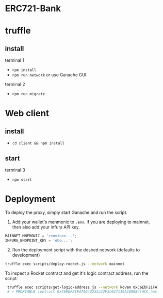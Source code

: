 # ERC721-Bank

# truffle

## install

terminal 1

- `npm install`
- `npm run network` or use Ganache GUI

terminal 2

- `npm run migrate`

# Web client

## install

- `cd client && npm install`

## start

terminal 3

- `npm start`

# Deployment

To deploy the proxy, simply start Ganache and run the script.

1. Add your wallet's menmonic to `.env`. If you are deploying to mainnet, then also add your Infura API key.

```js
MAINNET_MNEMONIC = 'convince...';
INFURA_ENDPOINT_KEY = 'ebe...';
```

2. Run the deployment script with the desired network (defaults to development)

```bash
truffle exec scripts/deploy-rocket.js --network mainnet
```

To inspect a Rocket contract and get it's logic contract address, run the script:

```bash
 truffle exec scripts/get-logic-address.js --network kovan 0xC6EbF21FA70642235a22F3b627119A168884fACC
 # > PROXIABLE contract 0xC6EbF21FA70642235a22F3b627119A168884fACC has its logic address at 0x14c67b4596ca97f735ff2010b45e58ff5486f3a5
```
